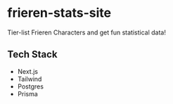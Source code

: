# frieren-stats-site
Tier-list Frieren Characters and get fun statistical data!

## Tech Stack
- Next.js
- Tailwind
- Postgres
- Prisma
